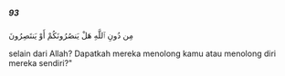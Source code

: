 ##### 93

<span class="ayah">مِن دُونِ ٱللَّهِ هَلْ يَنصُرُونَكُمْ أَوْ يَنتَصِرُونَ</span>

<span class="ayah_translation">selain dari Allah? Dapatkah mereka menolong kamu atau menolong diri mereka sendiri?"</span>
